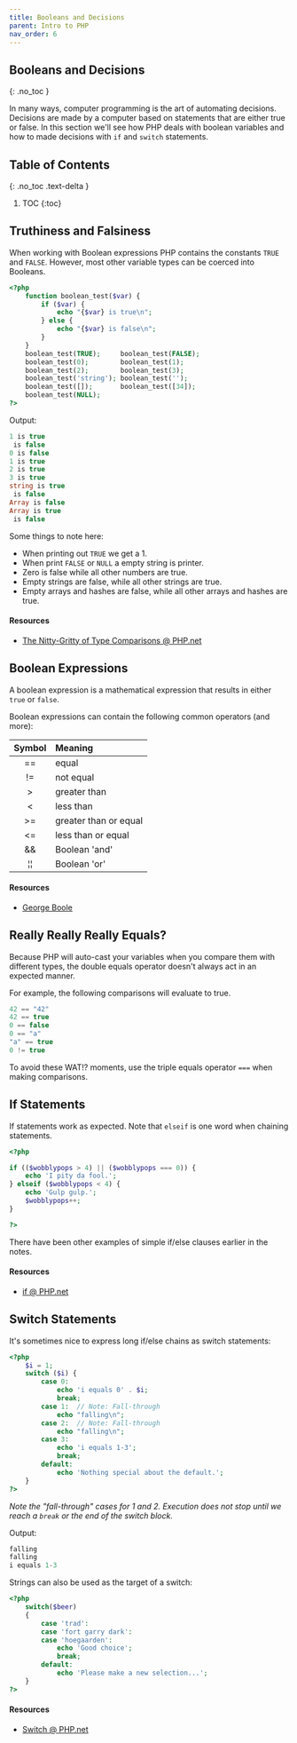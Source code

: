 ```yaml
---
title: Booleans and Decisions
parent: Intro to PHP
nav_order: 6
---
```


<!-- prettier-ignore-start -->
## Booleans and Decisions 
{: .no_toc }

In many ways, computer programming is the art of automating decisions. Decisions are made by a computer based on statements that are either true or false. In this section we'll see how PHP deals with boolean variables and how to made decisions with `if` and `switch` statements.

## Table of Contents
{: .no_toc .text-delta }  

1. TOC
{:toc}

<!-- prettier-ignore-end -->

## Truthiness and Falsiness

When working with Boolean expressions PHP contains the constants `TRUE` and `FALSE`. However, most other variable types can be coerced into Booleans.

```php
<?php
    function boolean_test($var) {
        if ($var) {
            echo "{$var} is true\n";
        } else {
            echo "{$var} is false\n";
        }
    }
    boolean_test(TRUE);     boolean_test(FALSE);
    boolean_test(0);        boolean_test(1);
    boolean_test(2);        boolean_test(3);
    boolean_test('string'); boolean_test('');
    boolean_test([]);       boolean_test([34]);
    boolean_test(NULL);
?>
```

Output:

```php
1 is true
 is false
0 is false
1 is true
2 is true
3 is true
string is true
 is false
Array is false
Array is true
 is false
```

Some things to note here:

- When printing out `TRUE` we get a 1.
- When print `FALSE` or `NULL` a empty string is printer.
- Zero is false while all other numbers are true.
- Empty strings are false, while all other strings are true.
- Empty arrays and hashes are false, while all other arrays and hashes are true.

#### Resources

- [The Nitty-Gritty of Type Comparisons @ PHP.net](http://php.net/manual/en/types.comparisons.php)

## Boolean Expressions

A boolean expression is a mathematical expression that results in either `true` or `false`.

Boolean expressions can contain the following common operators (and more):

|      Symbol      | Meaning               |
| :--------------: | :-------------------- |
|        ==        | equal                 |
|        !=        | not equal             |
|        >         | greater than          |
|        <         | less than             |
|        >=        | greater than or equal |
|        <=        | less than or equal    |
|        &&        | Boolean 'and'         |
| &brvbar;&brvbar; | Boolean 'or'          |

#### Resources

- [George Boole](http://stungeye.com/archive/by_date/2009/06/15)

## Really Really Really Equals?

Because PHP will auto-cast your variables when you compare them with different types, the double equals operator doesn't always act in an expected manner.

For example, the following comparisons will evaluate to true.

```php
42 == "42"
42 == true
0 == false
0 == "a"
"a" == true
0 != true
```

To avoid these WAT!? moments, use the triple equals operator `===` when making comparisons.

## If Statements

If statements work as expected. Note that `elseif` is one word when chaining statements.

```php
<?php

if (($wobblypops > 4) || ($wobblypops === 0)) {
    echo 'I pity da fool.';
} elseif ($wobblypops < 4) {
    echo 'Gulp gulp.';
    $wobblypops++;
}

?>
```

There have been other examples of simple if/else clauses earlier in the notes.

#### Resources

- [if @ PHP.net](http://us.php.net/manual/en/control-structures.if.php)

## Switch Statements

It's sometimes nice to express long if/else chains as switch statements:

```php
<?php
    $i = 1;
    switch ($i) {
        case 0:
            echo 'i equals 0' . $i;
            break;
        case 1:  // Note: Fall-through
            echo "falling\n";
        case 2:  // Note: Fall-through
            echo "falling\n";
        case 3:
            echo 'i equals 1-3';
            break;
        default:
            echo 'Nothing special about the default.';
    }
?>
```

_Note the "fall-through" cases for 1 and 2. Execution does not stop until we reach a `break` or the end of the switch block._

Output:

```php
falling
falling
i equals 1-3
```

Strings can also be used as the target of a switch:

```php
<?php
    switch($beer)
    {
        case 'trad':
        case 'fort garry dark':
        case 'hoegaarden':
            echo 'Good choice';
            break;
        default:
            echo 'Please make a new selection...';
    }
?>
```

#### Resources

- [Switch @ PHP.net](http://us3.php.net/manual/en/control-structures.switch.php)
